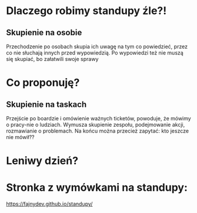 # Dlaczego robimy standupy źle?!

## Skupienie na osobie

Przechodzenie po osobach skupia ich uwagę na tym co powiedzieć, przez co nie słuchają innych przed wypowiedzią. Po wypowiedzi też nie muszą się skupiać, bo załatwili swoje sprawy

# Co proponuję?

## Skupienie na taskach

Przejście po boardzie i omówienie ważnych ticketów, powoduje, że mówimy o pracy-nie o ludziach. Wymusza skupienie zespołu, podejmowanie akcji, rozmawianie o problemach. Na końcu można przecież zapytać: kto jeszcze nie mówił??

# Leniwy dzień? 
# Stronka z wymówkami na standupy:

https://fajnydev.github.io/standupy/
